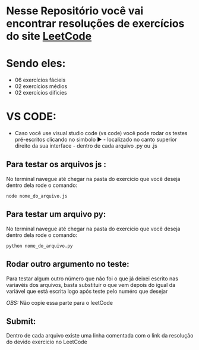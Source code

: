 # Nesse Repositório você vai encontrar resoluções de exercícios do site **[ LeetCode ](https://wa.me/5512982241763)** 
# Sendo eles:
* 06 exercícios fácieis
* 02 exercícios médios
* 02 exercícios dificies 

# VS CODE:
* Caso você use visual studio code (vs code) você pode rodar os testes pré-escritos clicando no simbolo ▶️ - localizado no canto superior direito da sua interface - dentro de cada arquivo .py ou .js

## Para testar os arquivos js :
No terminal navegue até chegar na pasta do exercício que você deseja
dentro dela rode o comando:
```
node nome_do_arquivo.js
```

## Para testar um arquivo py:
No terminal navegue até chegar na pasta do exercício que você deseja
dentro dela rode o comando:
```
python nome_do_arquivo.py
```

## Rodar outro argumento no teste:
Para testar algum outro número que não foi o que já deixei escrito nas variavéis dos arquivos, basta substituir o que vem depois do igual da variável que está escrita logo após teste pelo numéro que desejar
  
*OBS:* Não copie essa parte para o leetCode

## Submit:
Dentro de cada arquivo existe uma linha comentada com o link da resolução do devido exercicio no LeetCode